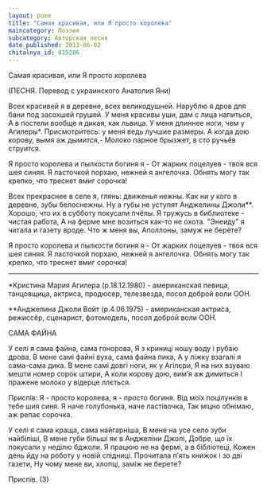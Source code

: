 ```yaml
---
layout: poem
title: "Самая красивая, или Я просто королева"
maincategory: Поэзия
subcategory: Авторская песня
date_published: 2013-06-02
chitalnya_id: 815286
---
```




Самая красивая, или Я просто королева

(ПЕСНЯ. Перевод с украинского Анатолия Яни)

Всех красивей я в деревне, всех великодушней.
Нарублю я дров для бани под засохшей грушей.
У меня красивы уши, дам с лица напиться,
А в постели вообще я дикая, как львица.
У меня длиннее ноги, чем у Агилеры\*.
Присмотритесь: у меня ведь лучшие размеры.
А когда дою корову, вымя аж дымится,-
Молоко парное брызжет, в сто ручьёв струится.

Я просто королева и пылкости богиня я -
От жарких поцелуев - твоя вся шея синяя.
Я ласточкой порхаю, нежней я ангелочка.
Обнять могу так крепко, что треснет вмиг сорочка!

Всех прекраснее в селе я, глянь: движенья нежны.
Как ни у кого в деревне, зубы белоснежны.
Ну а губы не уступят Анджелины Джоли\*\*.
Хорошо, что их в субботу покусали пчёлы.
Я тружусь в библиотеке - чистая работа,
А на ферме мне возиться как-то не охота.
"Энеиду" я читала и газету вроде.
Что ж меня вы, Аполлоны, замуж не берёте?

Я просто королева и пылкости богиня я -
От жарких поцелуев - твоя вся шея синяя.
Я ласточкой порхаю, нежней я ангелочка.
Обнять могу так крепко, что треснет вмиг сорочка!
__________________________
\*Кристина Мария Агилера (р.18.12.1980) - 
американская певица, танцовщица, актриса,
продюсер, телезвезда, посол доброй воли ООН.

\*\*Анджелина Джоли Войт (р.4.06.1975) -
американская актриса, режиссёр, сценарист,
фотомодель, посол доброй воли ООН.

САМА ФАЙНА
 	
У селі я сама файна, сама гонорова,
Я з криниці ношу воду і рубаю дрова.
В мене самі файні вуха, сама файна пика,
А у ліжку взагалі я сама-сама дика.
В мене самі довгі ноги, як у Агілєри,
Я на них взуваю мешти номер сорок штири,
А коли корову дою, вим&#8242;я аж димиться
І пражене молоко у відерце ллється.

Приспів:
Я - просто королева, я - просто богиня.
Від моїх поцілунків в тебе шия синя.
Я наче голубонька, наче ластівочка,
Так міцно обнімаю, аж репає сорочка.

У селі я сама краща, сама найгарніша,
В мене на усе село зуби найбіліші,
В мене губи більші як в Анджеліни Джолі,
Добре, що їх покусали у неділю бджоли.
Я працюю не на фермі, а в бібліотеці,
Кожен день йду на роботу у новій спідниці.
Прочитала п&#8242;ять книжок і зо дві газети,
Ну чому мене ви, хлопці, заміж не берете?

Приспів. (3)






